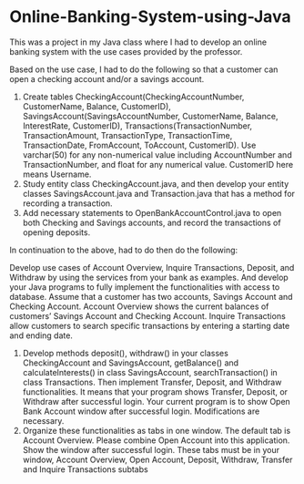 # Online-Banking-System-using-Java
This was a project in my Java class where I had to develop an online banking system with the use cases provided by the professor.

Based on the use case, I had to do the following so that a customer can open a checking account and/or a savings account.
1.	Create tables CheckingAccount(CheckingAccountNumber, CustomerName, Balance, CustomerID), SavingsAccount(SavingsAccountNumber, CustomerName, Balance, InterestRate, CustomerID), Transactions(TransactionNumber, TransactionAmount, TransactionType, TransactionTime, TransactionDate, FromAccount, ToAccount, CustomerID). Use varchar(50) for any non-numerical value including AccountNumber and TransactionNumber, and float for any numerical value. CustomerID here means Username.
2.	Study entity class CheckingAccount.java, and then develop your entity classes SavingsAccount.java and Transaction.java that has a method for recording a transaction.
3.	Add necessary statements to OpenBankAccountControl.java to open both Checking and Savings accounts, and record the transactions of opening deposits.

 In continuation to the above, had to do then do the following:
 
Develop use cases of Account Overview, Inquire Transactions, Deposit, and Withdraw by using the services from your bank as examples. And develop your Java programs to fully implement the functionalities with access to database. Assume that a customer has two accounts, Savings Account and Checking Account. Account Overview shows the current balances of customers’ Savings Account and Checking Account. Inquire Transactions allow customers to search specific transactions by entering a starting date and ending date.
1.	Develop methods deposit(), withdraw() in your classes CheckingAccount and SavingsAccount, getBalance() and calculateInterests() in class SavingsAccount,  searchTransaction() in class Transactions. Then implement Transfer, Deposit, and Withdraw functionalities. It means that your program shows Transfer, Deposit, or Withdraw after successful login. Your current program is to show Open Bank Account window after successful login. Modifications are necessary. 
2.	Organize these functionalities as tabs in one window. The default tab is Account Overview. Please combine Open Account into this application.  Show the window after successful login. These tabs must be in your window, Account Overview, Open Account, Deposit, Withdraw, Transfer and Inquire Transactions subtabs
 
